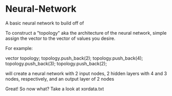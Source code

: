 # Neural-Network
A basic neural network to build off of

To construct a "topology" aka the architecture of the neural network,
simple assign the vector<unsigned> to the vector of values you desire.

For example:

vector<unsigned> topology;
topology.push_back(2);
topology.push_back(4);
topology.push_back(3);
topology.push_back(2);

will create a neural network with 2 input nodes, 2 hidden layers with 4 and 3 nodes, respectively,
and an output layer of 2 nodes

Great! So now what? Take a look at xordata.txt

